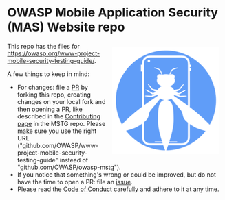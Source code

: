# OWASP Mobile Application Security (MAS) Website repo

<img align="right" style="padding: 10px;" width="250px" src="assets/images/logo_circle.png" />

This repo has the files for <https://owasp.org/www-project-mobile-security-testing-guide/>.

A few things to keep in mind:

- For changes: file a [PR](https://github.com/OWASP/www-project-mobile-security-testing-guide/pulls) by forking this repo, creating changes on your local fork and then opening a PR, like described in the [Contributing page](https://github.com/OWASP/owasp-mstg/blob/master/CONTRIBUTING.md) in the MSTG repo. Please make sure you use the right URL ("github.com/OWASP/www-project-mobile-security-testing-guide" instead of "github.com/OWASP/owasp-mstg").
- If you notice that something's wrong or could be improved, but do not have the time to open a PR: file an [issue](https://github.com/OWASP/www-project-mobile-security-testing-guide/issues).
- Please read the [Code of Conduct](https://github.com/OWASP/owasp-mstg/blob/master/CODE_OF_CONDUCT.md) carefully and adhere to it at any time.
